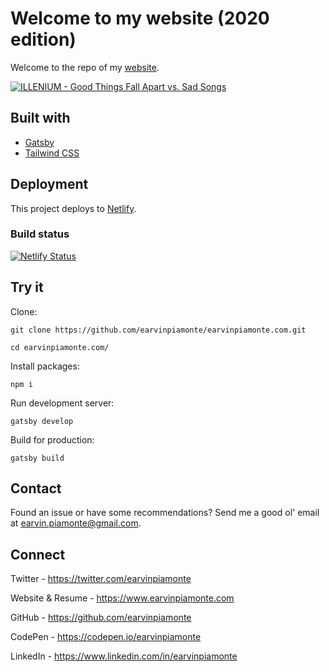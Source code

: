 # Welcome to my website (2020 edition)

Welcome to the repo of my [website](https://earvinpiamonte.com/).

[![ILLENIUM - Good Things Fall Apart vs. Sad Songs](https://img.youtube.com/vi/dbsg-5B-mgc/maxresdefault.jpg)](https://www.youtube.com/watch?v=dbsg-5B-mgc "ILLENIUM - Good Things Fall Apart vs. Sad Songs")

## Built with

- [Gatsby](https://www.gatsbyjs.org/)
- [Tailwind CSS](https://tailwindcss.com/)

## Deployment

This project deploys to [Netlify](https://netlify.com).

### Build status

[![Netlify Status](https://api.netlify.com/api/v1/badges/fa829363-30c4-4cb3-b7ee-07347a80fbdc/deploy-status)](https://app.netlify.com/sites/earvinpiamonte/deploys)

## Try it

Clone:

```
git clone https://github.com/earvinpiamonte/earvinpiamonte.com.git
```

```
cd earvinpiamonte.com/
```

Install packages:

```
npm i
```

Run development server:

```
gatsby develop
```

Build for production:

```
gatsby build
```

## Contact

Found an issue or have some recommendations? Send me a good ol' email at [earvin.piamonte@gmail.com](mailto:earvin.piamonte@gmail.com).

## Connect

Twitter - https://twitter.com/earvinpiamonte

Website & Resume - https://www.earvinpiamonte.com

GitHub - https://github.com/earvinpiamonte

CodePen - https://codepen.io/earvinpiamonte

LinkedIn - https://www.linkedin.com/in/earvinpiamonte
